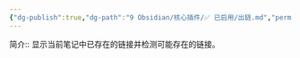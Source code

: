 ```yaml
---
{"dg-publish":true,"dg-path":"9 Obsidian/核心插件/✅ 已启用/出链.md","permalink":"/9 Obsidian/核心插件/✅ 已启用/出链/","created":"2025-07-31","updated":"2025-07-31"}
---
```



简介:: 显示当前笔记中已存在的链接并检测可能存在的链接。
